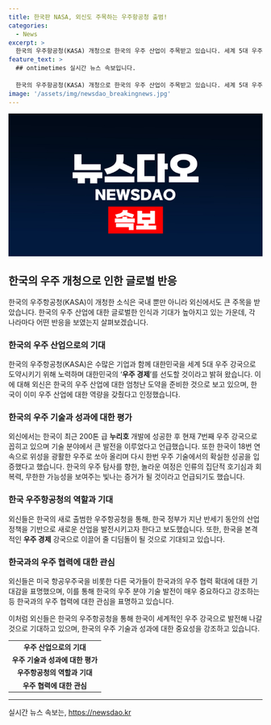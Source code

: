 ```yaml
---
title: 한국판 NASA, 외신도 주목하는 우주항공청 출범!
categories:
  - News
excerpt: >
  한국의 우주항공청(KASA) 개청으로 한국의 우주 산업이 주목받고 있습니다. 세계 5대 우주 강국으로 도약을 목표로 하며, 기술 발전과 우주 탐사에 집중하고 있습니다. 외신은 한국의 우주 기술 발전을 인정하며 높이 평가하고 있으며, 미국과의 우주 협력을 확대하기를 기대하고 있습니다. 한국의 우주 기술은 선진국에 뒤지지 않는 수준에 이르렀으며, 미래 한국을 본격적인 우주 경제 강국으로 이끌 것으로 기대됩니다.
feature_text: >
  ## ontimetimes 실시간 뉴스 속보입니다.

  한국의 우주항공청(KASA) 개청으로 한국의 우주 산업이 주목받고 있습니다. 세계 5대 우주 강국으로 도약을 목표로 하며, 기술 발전과 우주 탐사에 집중하고 있습니다. 외신은 한국의 우주 기술 발전을 인정하며 높이 평가하고 있으며, 미국과의 우주 협력을 확대하기를 기대하고 있습니다. 한국의 우주 기술은 선진국에 뒤지지 않는 수준에 이르렀으며, 미래 한국을 본격적인 우주 경제 강국으로 이끌 것으로 기대됩니다.
image: '/assets/img/newsdao_breakingnews.jpg'
---
```


<p><img src="/assets/img/newsdao_breakingnews.jpg" alt="ontimetimes 속보" /></p>

<h2 data-ke-size="size26">한국의 우주 개청으로 인한 글로벌 반응</h2>

<p data-ke-size="size16">한국의 우주항공청(KASA)이 개청한 소식은 국내 뿐만 아니라 외신에서도 큰 주목을 받았습니다. 한국의 우주 산업에 대한 글로벌한 인식과 기대가 높아지고 있는 가운데, 각 나라마다 어떤 반응을 보였는지 살펴보겠습니다.</p>

<h3>한국의 우주 산업으로의 기대</h3>

<p data-ke-size="size16">한국의 우주항공청(KASA)은 수많은 기업과 함께 대한민국을 세계 5대 우주 강국으로 도약시키기 위해 노력하며 대한민국의 ‘<b>우주 경제</b>’를 선도할 것이라고 밝혀 왔습니다. 이에 대해 외신은 한국의 우주 산업에 대한 엄청난 도약을 준비한 것으로 보고 있으며, 한국이 이미 우주 산업에 대한 역량을 갖췄다고 인정했습니다.</p>

<h3>한국의 우주 기술과 성과에 대한 평가</h3>

<p data-ke-size="size16">외신에서는 한국이 최근 200톤 급 <b>누리호</b> 개발에 성공한 후 현재 7번째 우주 강국으로 꼽히고 있으며 기술 분야에서 큰 발전을 이루었다고 언급했습니다. 또한 한국이 18번 연속으로 위성을 광활한 우주로 쏘아 올리며 다시 한번 우주 기술에서의 확실한 성공을 입증했다고 했습니다. 한국의 우주 탐사를 향한, 놀라운 여정은 인류의 집단적 호기심과 회복력, 무한한 가능성을 보여주는 빛나는 증거가 될 것이라고 언급되기도 했습니다.</p>

<h3>한국 우주항공청의 역할과 기대</h3>

<p data-ke-size="size16">외신들은 한국의 새로 출범한 우주항공청을 통해, 한국 정부가 지난 반세기 동안의 산업 정책을 기반으로 새로운 산업을 발전시키고자 한다고 보도했습니다. 또한, 한국을 본격적인 <b>우주 경제</b> 강국으로 이끌어 줄 디딤돌이 될 것으로 기대되고 있습니다.</p>

<h3>한국과의 우주 협력에 대한 관심</h3>

<p data-ke-size="size16">외신들은 미국 항공우주국을 비롯한 다른 국가들이 한국과의 우주 협력 확대에 대한 기대감을 표명했으며, 이를 통해 한국의 우주 분야 기술 발전이 매우 중요하다고 강조하는 등 한국과의 우주 협력에 대한 관심을 표명하고 있습니다.</p>

<p data-ke-size="size16">이처럼 외신들은 한국의 우주항공청을 통해 한국이 세계적인 우주 강국으로 발전해 나갈 것으로 기대하고 있으며, 한국의 우주 기술과 성과에 대한 중요성을 강조하고 있습니다.</p>

<table>
<tbody>
<tr>
<td style="text-align: center; height: 17px;"><b>우주 산업으로의 기대</b></td>
</tr>
<tr>
<td style="text-align: center; height: 17px;"><b>우주 기술과 성과에 대한 평가</b></td>
</tr>
<tr>
<td style="text-align: center; height: 17px;"><b>우주항공청의 역할과 기대</b></td>
</tr>
<tr>
<td style="text-align: center; height: 17px;"><b>우주 협력에 대한 관심</b></td>
</tr>
</tbody>
</table>

<hr>
실시간 뉴스 속보는, <a href="https://newsdao.kr" rel="dofollow">https://newsdao.kr</a>


